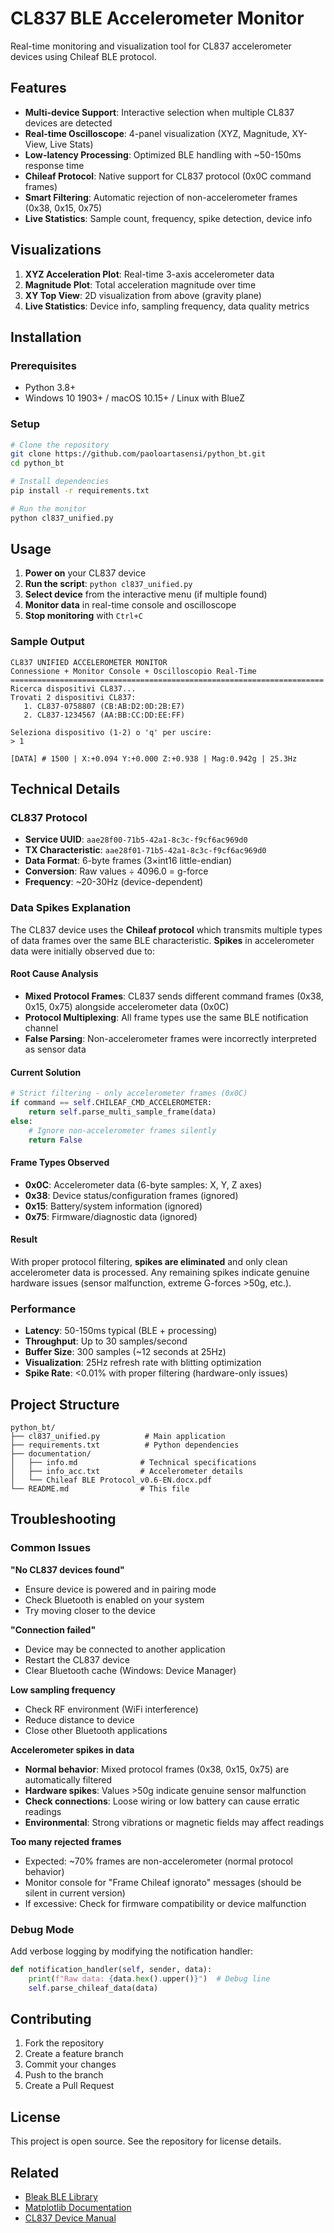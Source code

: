# CL837 BLE Accelerometer Monitor

Real-time monitoring and visualization tool for CL837 accelerometer devices using Chileaf BLE protocol.

## Features

- **Multi-device Support**: Interactive selection when multiple CL837 devices are detected
- **Real-time Oscilloscope**: 4-panel visualization (XYZ, Magnitude, XY-View, Live Stats)
- **Low-latency Processing**: Optimized BLE handling with ~50-150ms response time
- **Chileaf Protocol**: Native support for CL837 protocol (0x0C command frames)
- **Smart Filtering**: Automatic rejection of non-accelerometer frames (0x38, 0x15, 0x75)
- **Live Statistics**: Sample count, frequency, spike detection, device info

## Visualizations

1. **XYZ Acceleration Plot**: Real-time 3-axis accelerometer data
2. **Magnitude Plot**: Total acceleration magnitude over time  
3. **XY Top View**: 2D visualization from above (gravity plane)
4. **Live Statistics**: Device info, sampling frequency, data quality metrics

## Installation

### Prerequisites
- Python 3.8+
- Windows 10 1903+ / macOS 10.15+ / Linux with BlueZ

### Setup
```bash
# Clone the repository
git clone https://github.com/paoloartasensi/python_bt.git
cd python_bt

# Install dependencies
pip install -r requirements.txt

# Run the monitor
python cl837_unified.py
```

## Usage

1. **Power on** your CL837 device
2. **Run the script**: `python cl837_unified.py`
3. **Select device** from the interactive menu (if multiple found)
4. **Monitor data** in real-time console and oscilloscope
5. **Stop monitoring** with `Ctrl+C`

### Sample Output
```
CL837 UNIFIED ACCELEROMETER MONITOR
Connessione + Monitor Console + Oscilloscopio Real-Time
======================================================================
Ricerca dispositivi CL837...
Trovati 2 dispositivi CL837:
   1. CL837-0758807 (CB:AB:D2:0D:2B:E7)  
   2. CL837-1234567 (AA:BB:CC:DD:EE:FF)

Seleziona dispositivo (1-2) o 'q' per uscire:
> 1

[DATA] # 1500 | X:+0.094 Y:+0.000 Z:+0.938 | Mag:0.942g | 25.3Hz
```

## Technical Details

### CL837 Protocol
- **Service UUID**: `aae28f00-71b5-42a1-8c3c-f9cf6ac969d0`
- **TX Characteristic**: `aae28f01-71b5-42a1-8c3c-f9cf6ac969d0`  
- **Data Format**: 6-byte frames (3×int16 little-endian)
- **Conversion**: Raw values ÷ 4096.0 = g-force
- **Frequency**: ~20-30Hz (device-dependent)

### Data Spikes Explanation

The CL837 device uses the **Chileaf protocol** which transmits multiple types of data frames over the same BLE characteristic. **Spikes** in accelerometer data were initially observed due to:

#### **Root Cause Analysis**
- **Mixed Protocol Frames**: CL837 sends different command frames (0x38, 0x15, 0x75) alongside accelerometer data (0x0C)
- **Protocol Multiplexing**: All frame types use the same BLE notification channel
- **False Parsing**: Non-accelerometer frames were incorrectly interpreted as sensor data

#### **Current Solution** 
```python
# Strict filtering - only accelerometer frames (0x0C)
if command == self.CHILEAF_CMD_ACCELEROMETER:
    return self.parse_multi_sample_frame(data)
else:
    # Ignore non-accelerometer frames silently
    return False
```

#### **Frame Types Observed**
- **0x0C**: Accelerometer data (6-byte samples: X, Y, Z axes)
- **0x38**: Device status/configuration frames (ignored)
- **0x15**: Battery/system information (ignored)  
- **0x75**: Firmware/diagnostic data (ignored)

#### **Result**
With proper protocol filtering, **spikes are eliminated** and only clean accelerometer data is processed. Any remaining spikes indicate genuine hardware issues (sensor malfunction, extreme G-forces >50g, etc.).

### Performance
- **Latency**: 50-150ms typical (BLE + processing)
- **Throughput**: Up to 30 samples/second
- **Buffer Size**: 300 samples (~12 seconds at 25Hz)
- **Visualization**: 25Hz refresh rate with blitting optimization
- **Spike Rate**: <0.01% with proper filtering (hardware-only issues)

## Project Structure

```
python_bt/
├── cl837_unified.py          # Main application
├── requirements.txt          # Python dependencies  
├── documentation/           
│   ├── info.md              # Technical specifications
│   ├── info_acc.txt         # Accelerometer details
│   └── Chileaf BLE Protocol_v0.6-EN.docx.pdf
└── README.md                # This file
```

## Troubleshooting

### Common Issues

**"No CL837 devices found"**
- Ensure device is powered and in pairing mode
- Check Bluetooth is enabled on your system
- Try moving closer to the device

**"Connection failed"**  
- Device may be connected to another application
- Restart the CL837 device
- Clear Bluetooth cache (Windows: Device Manager)

**Low sampling frequency**
- Check RF environment (WiFi interference)
- Reduce distance to device
- Close other Bluetooth applications

**Accelerometer spikes in data**
- **Normal behavior**: Mixed protocol frames (0x38, 0x15, 0x75) are automatically filtered
- **Hardware spikes**: Values >50g indicate genuine sensor malfunction
- **Check connections**: Loose wiring or low battery can cause erratic readings
- **Environmental**: Strong vibrations or magnetic fields may affect readings

**Too many rejected frames**
- Expected: ~70% frames are non-accelerometer (normal protocol behavior)
- Monitor console for "Frame Chileaf ignorato" messages (should be silent in current version)
- If excessive: Check for firmware compatibility or device malfunction

### Debug Mode
Add verbose logging by modifying the notification handler:
```python
def notification_handler(self, sender, data):
    print(f"Raw data: {data.hex().upper()}")  # Debug line
    self.parse_chileaf_data(data)
```

## Contributing

1. Fork the repository
2. Create a feature branch
3. Commit your changes  
4. Push to the branch
5. Create a Pull Request

## License

This project is open source. See the repository for license details.

## Related

- [Bleak BLE Library](https://github.com/hbldh/bleak)
- [Matplotlib Documentation](https://matplotlib.org/)
- [CL837 Device Manual](documentation/)

